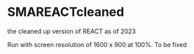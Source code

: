 # SMAREACTcleaned
the cleaned up version of REACT as of 2023

Run with screen resolution of 1600 x 900 at 100%. To be fixed
